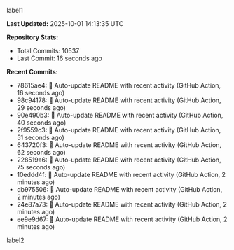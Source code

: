 
label1 
<!-- ACTIVITY_START -->
**Last Updated:** 2025-10-01 14:13:35 UTC

**Repository Stats:**
- Total Commits: 10537
- Last Commit: 16 seconds ago

**Recent Commits:**
- 78615ae4: 🤖 Auto-update README with recent activity (GitHub Action, 16 seconds ago)
- 98c94178: 🤖 Auto-update README with recent activity (GitHub Action, 29 seconds ago)
- 90e490b3: 🤖 Auto-update README with recent activity (GitHub Action, 40 seconds ago)
- 2f9559c3: 🤖 Auto-update README with recent activity (GitHub Action, 51 seconds ago)
- 643720f3: 🤖 Auto-update README with recent activity (GitHub Action, 62 seconds ago)
- 228519a6: 🤖 Auto-update README with recent activity (GitHub Action, 75 seconds ago)
- 10eddd4f: 🤖 Auto-update README with recent activity (GitHub Action, 2 minutes ago)
- db975506: 🤖 Auto-update README with recent activity (GitHub Action, 2 minutes ago)
- 24e87a73: 🤖 Auto-update README with recent activity (GitHub Action, 2 minutes ago)
- ee9e9d67: 🤖 Auto-update README with recent activity (GitHub Action, 2 minutes ago)
<!-- ACTIVITY_END -->

label2
